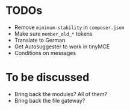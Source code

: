 # TODOs

* Remove `minimum-stability` in `composer.json`
* Make sure `member_old_*` tokens
* Translate to German
* Get Autosuggester to work in tinyMCE
* Conditions on messages

# To be discussed

* Bring back the modules? All of them?
* Bring back the file gateway?